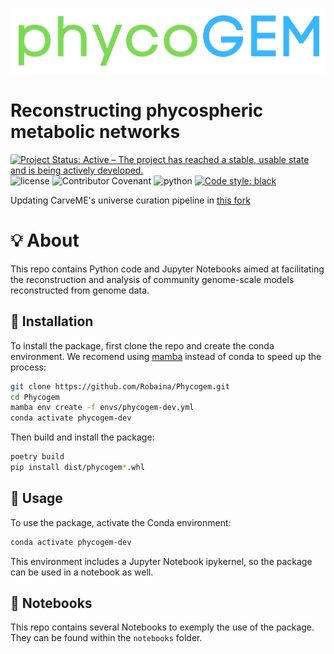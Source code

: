 ![logo](notebooks/images/phycogem_logo.png)
<br>

# Reconstructing phycospheric metabolic networks

[![Project Status: Active – The project has reached a stable, usable state and is being actively developed.](https://www.repostatus.org/badges/latest/active.svg)](https://www.repostatus.org/#active)
![license](https://img.shields.io/github/license/Robaina/Pynteny)
![Contributor Covenant](https://img.shields.io/badge/Contributor%20Covenant-v2.0%20adopted-ff69b4)
![python](https://img.shields.io/badge/Python-3.11-blue)
[![Code style: black](https://img.shields.io/badge/code%20style-black-000000.svg)](https://github.com/psf/black)


Updating CarveME's universe curation pipeline in [this fork](https://github.com/Robaina/carveme_expanded_universe)


# :bulb: About

This repo contains Python code and Jupyter Notebooks aimed at facilitating the reconstruction and analysis of community genome-scale models reconstructed from genome data.

## :wrench: Installation

To install the package, first clone the repo and create the conda environment. We recomend using [mamba](https://mamba.readthedocs.io/en/latest/user_guide/mamba.html) instead of conda to speed up the process:

```bash
git clone https://github.com/Robaina/Phycogem.git
cd Phycogem
mamba env create -f envs/phycogem-dev.yml
conda activate phycogem-dev
```

Then build and install the package:

```bash
poetry build
pip install dist/phycogem*.whl
```

## :rocket: Usage

To use the package, activate the Conda environment:

```bash
conda activate phycogem-dev
```

This environment includes a Jupyter Notebook ipykernel, so the package can be used in a notebook as well.

## :notebook_with_decorative_cover: Notebooks

This repo contains several Notebooks to exemply the use of the package. They can be found within the `notebooks` folder.